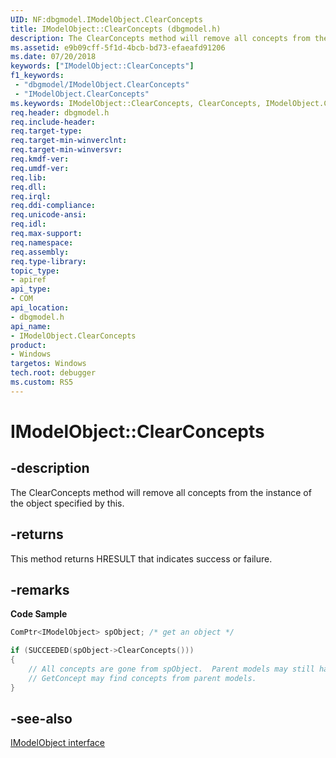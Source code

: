 ```yaml
---
UID: NF:dbgmodel.IModelObject.ClearConcepts
title: IModelObject::ClearConcepts (dbgmodel.h)
description: The ClearConcepts method will remove all concepts from the instance of the object specified by this. 
ms.assetid: e9b09cff-5f1d-4bcb-bd73-efaeafd91206
ms.date: 07/20/2018
keywords: ["IModelObject::ClearConcepts"]
f1_keywords:
 - "dbgmodel/IModelObject.ClearConcepts"
 - "IModelObject.ClearConcepts"
ms.keywords: IModelObject::ClearConcepts, ClearConcepts, IModelObject.ClearConcepts, IModelObject::ClearConcepts, IModelObject.ClearConcepts
req.header: dbgmodel.h
req.include-header:
req.target-type:
req.target-min-winverclnt:
req.target-min-winversvr:
req.kmdf-ver:
req.umdf-ver:
req.lib:
req.dll:
req.irql: 
req.ddi-compliance:
req.unicode-ansi:
req.idl:
req.max-support:
req.namespace:
req.assembly:
req.type-library: 
topic_type: 
- apiref
api_type: 
- COM
api_location: 
- dbgmodel.h
api_name: 
- IModelObject.ClearConcepts
product:
- Windows
targetos: Windows
tech.root: debugger
ms.custom: RS5
---
```


# IModelObject::ClearConcepts


## -description

The ClearConcepts method will remove all concepts from the instance of the object specified by this. 

## -returns
This method returns HRESULT that indicates success or failure.

## -remarks


**Code Sample**

```cpp
ComPtr<IModelObject> spObject; /* get an object */

if (SUCCEEDED(spObject->ClearConcepts()))
{
    // All concepts are gone from spObject.  Parent models may still have concepts.  
    // GetConcept may find concepts from parent models.
}
```

## -see-also

[IModelObject interface](nn-dbgmodel-imodelobject.md)

